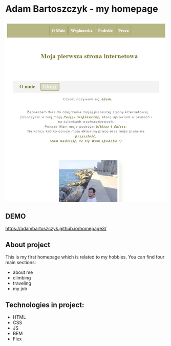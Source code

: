 # Adam Bartoszczyk - my homepage

![Adam](images/zrzutEkranu.jpg)

## DEMO
https://adambartoszczyk.github.io/homepage3/

## About project
This is my first homepage which is related to my hobbies.
You can find four main sections:
- about me
- climbing
- traveling
- my job

## Technologies in project:
- HTML
- CSS
- JS
- BEM
- Flex



